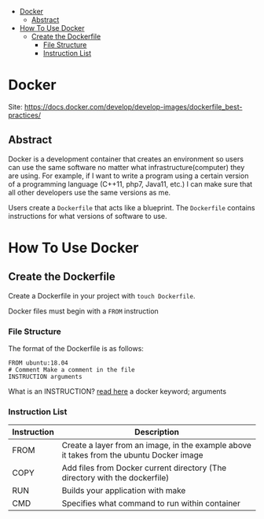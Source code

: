 - [Docker](#docker)
  - [Abstract](#abstract)
- [How To Use Docker](#how-to-use-docker)
  - [Create the Dockerfile](#create-the-dockerfile)
    - [File Structure](#file-structure)
    - [Instruction List](#instruction-list)

# Docker

Site: https://docs.docker.com/develop/develop-images/dockerfile_best-practices/

## Abstract

Docker is a development container that creates an environment so users can use the same software no matter what infrastructure(computer) they are using. For example, if I want to write a program using a certain version of a programming language (C++11, php7, Java11, etc.) I can make sure that all other developers use the same versions as me.

Users create a `Dockerfile` that acts like a blueprint. The `Dockerfile` contains instructions for what versions of software to use.

# How To Use Docker

## Create the Dockerfile
Create a Dockerfile in your project with `touch Dockerfile`.

Docker files must begin with a `FROM` instruction

### File Structure
The format of the Dockerfile is as follows:
```
FROM ubuntu:18.04
# Comment Make a comment in the file
INSTRUCTION arguments
```
What is an INSTRUCTION? [read here](#instruction-list)
a docker keyword; arguments

### Instruction List
| Instruction | Description |
| ----------- | ----------- |
| FROM | Create a layer from an image, in the example above it takes from the ubuntu Docker image |
| COPY | Add files from Docker current directory (The directory with the dockerfile) |
| RUN | Builds your application with make |
| CMD | Specifies what command to run within container |
